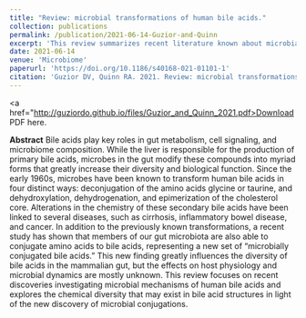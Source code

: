 ```yaml
---
title: "Review: microbial transformations of human bile acids."
collection: publications
permalink: /publication/2021-06-14-Guzior-and-Quinn
excerpt: 'This review summarizes recent literature known about microbial bile acid transformations in addition to discussing a novel fifth transformation, microbial bile acid conjugation.'
date: 2021-06-14
venue: 'Microbiome'
paperurl: 'https://doi.org/10.1186/s40168-021-01101-1'
citation: 'Guzior DV, Quinn RA. 2021. Review: microbial transformations of human bile acids. Microbiome 9:140.'
---
```

<a href="http://guziordo.github.io/files/Guzior_and_Quinn_2021.pdf>Download PDF here</a>.

**Abstract**
Bile acids play key roles in gut metabolism, cell signaling, and microbiome composition. While the liver is responsible for the production of primary bile acids, microbes in the gut modify these compounds into myriad forms that greatly increase their diversity and biological function. Since the early 1960s, microbes have been known to transform human bile acids in four distinct ways: deconjugation of the amino acids glycine or taurine, and dehydroxylation, dehydrogenation, and epimerization of the cholesterol core. Alterations in the chemistry of these secondary bile acids have been linked to several diseases, such as cirrhosis, inflammatory bowel disease, and cancer. In addition to the previously known transformations, a recent study has shown that members of our gut microbiota are also able to conjugate amino acids to bile acids, representing a new set of “microbially conjugated bile acids.” This new finding greatly influences the diversity of bile acids in the mammalian gut, but the effects on host physiology and microbial dynamics are mostly unknown. This review focuses on recent discoveries investigating microbial mechanisms of human bile acids and explores the chemical diversity that may exist in bile acid structures in light of the new discovery of microbial conjugations.
